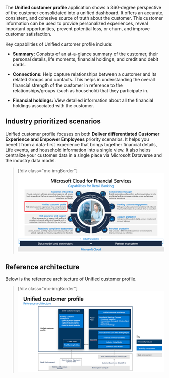 The **Unified customer profile** application shows a 360-degree perspective of the customer consolidated into a unified dashboard. It offers an accurate, consistent, and cohesive source of truth about the customer. This customer information can be used to provide personalized experiences, reveal important opportunities, prevent potential loss, or churn, and improve customer satisfaction.

Key capabilities of Unified customer profile include:

-   **Summary:** Consists of an at-a-glance summary of the customer, their personal details, life moments, financial holdings, and credit and debit cards.

-   **Connections:** Help capture relationships between a customer and its related Groups and contacts. This helps in understanding the overall financial strength of the customer in reference to the relationships/groups (such as household) that they participate in.

-   **Financial holdings:** View detailed information about all the financial holdings associated with the customer.

## Industry prioritized scenarios

Unified customer profile focuses on both **Deliver differentiated Customer Experience and Empower Employees** priority scenarios. It helps you benefit from a data-first experience that brings together financial details, Life events, and household information into a single view. It also helps centralize your customer data in a single place via Microsoft Dataverse and the industry data model.

> [!div class="mx-imgBorder"]
> [![Diagram of capabilities of retail banking with unified customer profile highlighted.](../media/capabilities-retail-banking.png)](../media/capabilities-retail-banking.png#lightbox)

## Reference architecture

Below is the reference architecture of Unified customer profile.

> [!div class="mx-imgBorder"]
> [![Diagram of unified customer profile reference architecture.](../media/reference-architecture.png)](../media/reference-architecture.png#lightbox)
